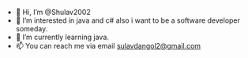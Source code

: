 - 👋 Hi, I’m @Shulav2002
- 👀 I’m interested in java and c# also i want to be a software developer someday.
- 🌱 I’m currently learning java.
- 📫 You can reach me via email sulavdangol2@gmail.com

<!---
Shulav2002/Shulav2002 is a ✨ special ✨ repository because its `README.md` (this file) appears on your GitHub profile.
You can click the Preview link to take a look at your changes.
--->
